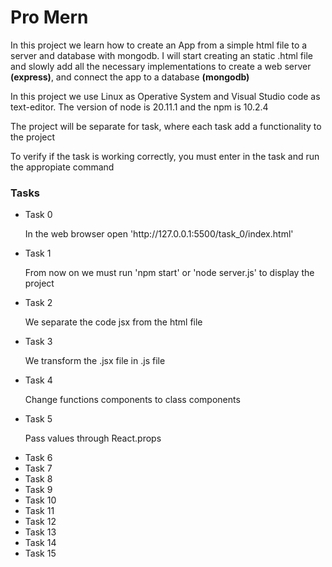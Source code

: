 <h1>Pro Mern</h1>
<p>In this project we learn how to create an App from a simple html file to a server and database with mongodb. I will start creating an static .html file and slowly add all the necessary implementations to create a web server <strong>(express)</strong>, and connect the app to a database <strong>(mongodb)</strong></p>

<p>In this project we use Linux as Operative System and Visual Studio code as text-editor. The version of node is 20.11.1 and the npm is 10.2.4</p>

<p>The project will be separate for task, where each task add a functionality to the project</p>

<p>To verify if the task is working correctly, you must enter in the task and run the appropiate command</p>


<h3>Tasks</h3>
<ul>
    <li>Task 0</li>
        <p>In the web browser open 'http://127.0.0.1:5500/task_0/index.html'</p>
    <li>Task 1</li>
        <p>From now on we must run 'npm start' or 'node server.js' to display the project</p>
    <li>Task 2</li>
        <p>We separate the code jsx from the html file</p>
    <li>Task 3</li>
        <p>We transform the .jsx file in .js file</p>
    <li>Task 4</li>
        <p>Change functions components to class components</p>
    <li>Task 5</li>
        <p>Pass values through React.props</p>
    <li>Task 6</li>
    <li>Task 7</li>
    <li>Task 8</li>
    <li>Task 9</li>
    <li>Task 10</li>
    <li>Task 11</li>
    <li>Task 12</li>
    <li>Task 13</li>
    <li>Task 14</li>
    <li>Task 15</li>
</ul>